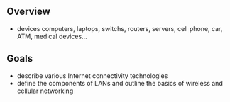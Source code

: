 ## Overview
* devices
  computers, laptops, switchs, routers, servers, cell phone, car, ATM, medical devices...

## Goals
* describe various Internet connectivity technologies
* define the components of LANs and outline the basics of wireless and cellular networking
